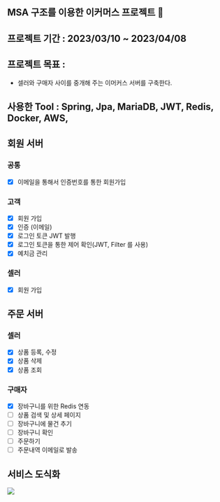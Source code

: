 ## MSA 구조를 이용한 이커머스 프로젝트 🧺


## 프로젝트 기간 : 2023/03/10 ~ 2023/04/08

## 프로젝트 목표 : 
   - 셀러와 구매자 사이를 중개해 주는 이머커스 서버를 구축한다.

## 사용한 Tool : Spring, Jpa, MariaDB, JWT, Redis, Docker, AWS, 
   
## 회원 서버
### 공통
- [x] 이메일을 통해서 인증번호를 통한 회원가입

### 고객

- [x] 회원 가입
- [x] 인증 (이메일)
- [x] 로그인 토큰 JWT 발행
- [x] 로그인 토큰을 통한 제어 확인(JWT, Filter 를 사용)
- [x] 예치금 관리

### 셀러

- [x] 회원 가입


## 주문 서버
### 셀러 

- [x] 상품 등록, 수정
- [x] 상품 삭제
- [x] 상품 조회

### 구매자

- [X] 장바구니를 위한 Redis 연동
- [ ] 상품 검색 및 상세 페이지
- [ ] 장바구니에 물건 추기
- [ ] 장바구니 확인
- [ ] 주문하기
- [ ] 주문내역 이메일로 발송

## 서비스  도식화

![](https://velog.velcdn.com/images/choidongkuen/post/29635f2f-7cb9-4f12-9e3e-ab68d83f78e9/image.jpg)

